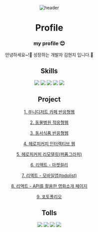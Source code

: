 <div align="center">
  
![header](https://capsule-render.vercel.app/api?type=waving&color=0:30cfd0,100:330867&height=250&section=header&text=HyunJi%20KIM&fontSize=90&fontColor=f5f7fa)

  
# Profile

### my profile :blush:

  안녕하세요~!:wave:
  성장하는 개발자 김현지 입니다.:clap:
  



## Skills

<img src="https://img.shields.io/badge/HTML5-E34F26?style=flat-square&logo=HTML5&logoColor=white"/></a>
<img src="https://img.shields.io/badge/CSS3-1572B6?style=flat-square&logo=CSS3&logoColor=white"/></a>
<img src="https://img.shields.io/badge/JavaScript-F7DF1E?style=flat-square&logo=JavaScript&logoColor=white"/></a>
<img src="https://img.shields.io/badge/jQuery-0769AD?style=flat-square&logo=jQuery&logoColor=white"/></a>
<img src="https://img.shields.io/badge/React-61DAFB?style=flat-square&logo=React&logoColor=white"/></a>

## Project
[1. 쑤니디저트 카페 반응형웹](https://kimmoshiki.github.io/ssuni/)

[2. 동물병원 적응형웹](https://kimmoshiki.github.io/animal/)

[3. 동서식품 반응형웹](https://kimmoshiki.github.io/dongseo_project/)

[4. 헤로피커피 인터렉티브 웹](https://kimmoshiki.github.io/coffee/)

[5. 헤로피커피 리모델링(퍼퓸그라피)](https://kimmoshiki.github.io/perfurmegraphy_project/)

[6. 리액트 - 마켓컬리](https://kimmoshiki.github.io/kully/)

[7. 리액트 - 모바일앱(todolist)](https://kimmoshiki.github.io/todolist/)

[8. 리액트 - API를 활용한 영화소개 페이지](https://kimmoshiki.github.io/movie/)

[9. 포토폴리오](https://kimmoshiki.github.io/portfolio/)

## Tolls
<img src="https://img.shields.io/badge/Figma-F24E1E?style=flat-square&logo=Figma&logoColor=white"/></a>
<img src="https://img.shields.io/badge/Adobe Photoshop-31A8FF?style=flat-square&logo=Adobe Photoshop&logoColor=white"/></a>
<img src="https://img.shields.io/badge/Adobe Illustrator-FF9A00?style=flat-square&logo=Adobe Illustrator&logoColor=white"/></a>
<img src="https://img.shields.io/badge/Visual Studio Code-007ACC?style=flat-square&logo=Visual Studio Code&logoColor=white"/></a>
 
</div>
